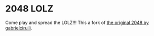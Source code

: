 # 2048 LOLZ
Come play and spread the LOLZ!!!
This a fork of [the original 2048 by gabrielcirulli](http://gabrielecirulli.github.io/2048/).
